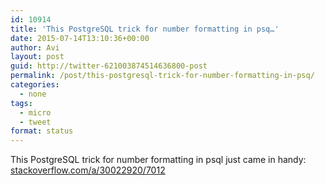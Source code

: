 ```yaml
---
id: 10914
title: 'This PostgreSQL trick for number formatting in psq…'
date: 2015-07-14T13:10:36+00:00
author: Avi
layout: post
guid: http://twitter-621003874514636800-post
permalink: /post/this-postgresql-trick-for-number-formatting-in-psq/
categories:
  - none
tags:
  - micro
  - tweet
format: status
---
```

This PostgreSQL trick for number formatting in psql just came in handy: [stackoverflow.com/a/30022920/7012](http://stackoverflow.com/a/30022920/7012)